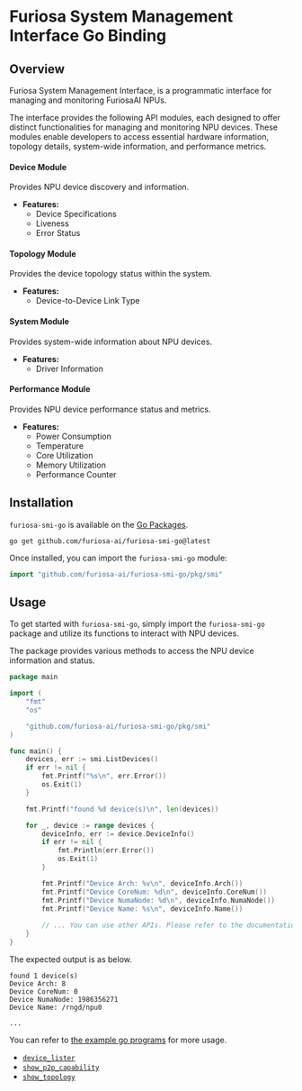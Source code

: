 # Furiosa System Management Interface Go Binding

## Overview
Furiosa System Management Interface, is a programmatic interface for managing and monitoring FuriosaAI NPUs.

The interface provides the following API modules, each designed to offer distinct functionalities for managing and monitoring NPU devices.
These modules enable developers to access essential hardware information, topology details, system-wide information, and performance metrics.

#### Device Module
Provides NPU device discovery and information.

- **Features:**
    - Device Specifications
    - Liveness
    - Error Status

#### Topology Module
Provides the device topology status within the system.

- **Features:**
    - Device-to-Device Link Type

#### System Module
Provides system-wide information about NPU devices.

- **Features:**
    - Driver Information

#### Performance Module
Provides NPU device performance status and metrics.

- **Features:**
    - Power Consumption
    - Temperature
    - Core Utilization
    - Memory Utilization
    - Performance Counter

## Installation

`furiosa-smi-go` is available on the [Go Packages](https://pkg.go.dev/).

```shell
go get github.com/furiosa-ai/furiosa-smi-go@latest
```

Once installed, you can import the `furiosa-smi-go` module:

```go
import "github.com/furiosa-ai/furiosa-smi-go/pkg/smi"
```

## Usage

To get started with `furiosa-smi-go`, simply import the `furiosa-smi-go` package and utilize its functions to interact with NPU devices.

The package provides various methods to access the NPU device information and status.

```go
package main

import (
	"fmt"
	"os"

	"github.com/furiosa-ai/furiosa-smi-go/pkg/smi"
)

func main() {
	devices, err := smi.ListDevices()
	if err != nil {
		fmt.Printf("%s\n", err.Error())
		os.Exit(1)
	}

	fmt.Printf("found %d device(s)\n", len(devices))

	for _, device := range devices {
		deviceInfo, err := device.DeviceInfo()
		if err != nil {
			fmt.Println(err.Error())
			os.Exit(1)
		}

		fmt.Printf("Device Arch: %v\n", deviceInfo.Arch())
		fmt.Printf("Device CoreNum: %d\n", deviceInfo.CoreNum())
		fmt.Printf("Device NumaNode: %d\n", deviceInfo.NumaNode())
		fmt.Printf("Device Name: %s\n", deviceInfo.Name())
		
		// ... You can use other APIs. Please refer to the documentation.
	}
}
```

The expected output is as below.

```text
found 1 device(s)
Device Arch: 8
Device CoreNum: 0
Device NumaNode: 1986356271
Device Name: /rngd/npu0

...
```

You can refer to [the example go programs](example) for more usage.
- [`device_lister`](example/device_lister/device_lister.go)
- [`show_p2p_capability`](example/show_p2p_capability/show_p2p_capability.go)
- [`show_topology`](example/show_topology/show_topology.go)
